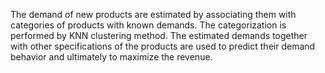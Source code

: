 The demand of new products are estimated by associating them with categories of products with known demands. The categorization is performed by KNN clustering method. The estimated demands together with other specifications of the products are used to predict their demand behavior and ultimately to maximize the revenue.
